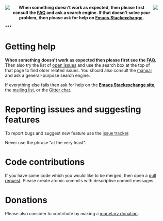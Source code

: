 <p align="center">
  <img src="http://magit.vc/img/L.png" align="left">
  <img src="http://magit.vc/img/R.png" align="right">
  <b>
    When something doesn't work as expected, then please first consult the
    <a href="http://magit.vc/manual/magit/FAQ.html">FAQ</a> and ask a
	search engine.   If that doesn't solve your problem, then please ask for help on
    <a href="http://emacs.stackexchange.com/questions/tagged/magit"> Emacs.Stackexchange</a>.
  </b>
</p>
***

Getting help
============

**When something doesn't work as expected then please first see the
[FAQ][faq].** Then also try the list of [open issues][issues] and use
the search box at the top of that page to find older related issues.
You should also consult the [manual][manual] and ask a general-purpose
search engine.

If everything else fails then ask for help on the
**[Emacs Stackexchange site][forum]**, the
[mailing list][list], or the
[Gitter chat][chat].

Reporting issues and suggesting features
========================================

To report bugs and suggest new feature use the [issue tracker][issues].

Never use the phrase "at the very least".

Code contributions
==================

If you have some code which you would like to be merged, then open a
[pull request][pulls].  Please create atomic commits with descriptive
commit messages.

Donations
=========

Please also consider to contribute by making a
[monetary donation][donations].


[chat]:      https://gitter.im/magit/magit
[donations]: http://magit.vc/donations.html
[faq]:       http://magit.vc/manual/magit/FAQ.html
[forum]:     http://emacs.stackexchange.com/questions/tagged/magit
[issues]:    https://github.com/magit/magit/issues
[list]:      https://groups.google.com/forum/?fromgroups#!forum/magit
[manual]:    http://magit.vc/manual
[pulls]:     https://github.com/magit/magit/pulls
